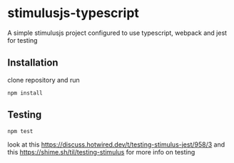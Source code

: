 # stimulusjs-typescript

A simple stimulusjs project configured to use typescript, webpack and jest for testing

## Installation

clone repository and run

```
npm install
```

## Testing

```
npm test
```

look at this https://discuss.hotwired.dev/t/testing-stimulus-jest/958/3 and this https://shime.sh/til/testing-stimulus for more info on testing

